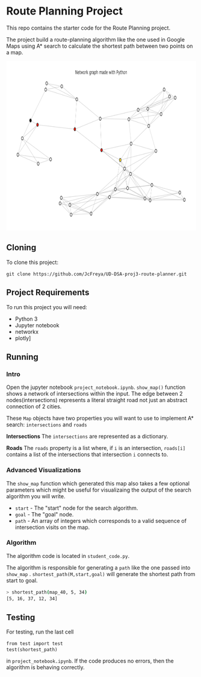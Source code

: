 
# Route Planning Project

This repo contains the starter code for the Route Planning project.

The project build a route-planning algorithm like the one used in Google Maps using A* search to calculate the shortest path between two points on a map.

<img src="newplot.png" width="600" height="450" />


## Cloning

To clone this project:
```
git clone https://github.com/JcFreya/UD-DSA-proj3-route-planner.git
```

## Project Requirements

To run this project you will need:

- Python 3
- Jupyter notebook
- networkx
- plotly]


## Running

### Intro
Open the jupyter notebook `project_notebook.ipynb`. 	`show_map()` function shows a network of intersections within the input. The edge between 2 nodes(intersections) represents a literal straight road not just an abstract connection of 2 cities.

These `Map` objects have two properties you will want to use to implement A\* search: `intersections` and `roads`

**Intersections**
The `intersections` are represented as a dictionary.

**Roads**
The `roads` property is a list where, if `i` is an intersection, `roads[i]` contains a list of the intersections that intersection `i` connects to.


### Advanced Visualizations
The `show_map` function which generated this map also takes a few optional parameters which might be useful for visualizaing the output of the search algorithm you will write.

* `start` - The "start" node for the search algorithm.
* `goal`  - The "goal" node.
* `path`  - An array of integers which corresponds to a valid sequence of intersection visits on the map.

### Algorithm
The algorithm code is located in `student_code.py`.  

The algorithm is responsible for generating a `path` like the one passed into `show_map` . `shortest_path(M,start,goal)` will generate the shortest path from start to goal.

```bash
> shortest_path(map_40, 5, 34)
[5, 16, 37, 12, 34]
```


## Testing

For testing, run the last cell
```
from test import test
test(shortest_path)
```
in `project_notebook.ipynb`. If the code produces no errors, then the algorithm is behaving correctly.
